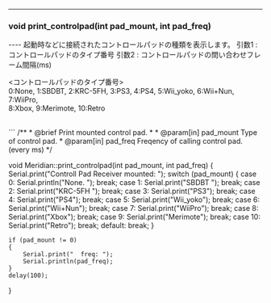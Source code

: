 ----  
<h3>void print_controlpad(int pad_mount, int pad_freq)</h3>
----  
起動時などに接続されたコントロールパッドの種類を表示します。  
引数1 : コントロールパッドのタイプ番号  
引数2 : コントロールパッドの問い合わせフレーム間隔(ms)  
  
<コントロールパッドのタイプ番号>   
0:None, 1:SBDBT, 2:KRC-5FH, 3:PS3, 4:PS4, 5:Wii_yoko, 6:Wii+Nun, 7:WiiPro,  
8:Xbox, 9:Merimote, 10:Retro  
  
<br>  
```  
/**
 * @brief Print mounted control pad.
 *
 * @param[in] pad_mount Type of control pad.
 * @param[in] pad_freq Freqency of calling control pad.(every ms)
 */

void Meridian::print_controlpad(int pad_mount, int pad_freq)
{
    Serial.print("Controll Pad Receiver mounted: ");
    switch (pad_mount)
    {
    case 0:
        Serial.println("None. ");
        break;
    case 1:
        Serial.print("SBDBT ");
        break;
    case 2:
        Serial.print("KRC-5FH ");
        break;
    case 3:
        Serial.print("PS3");
        break;
    case 4:
        Serial.print("PS4");
        break;
    case 5:
        Serial.print("Wii_yoko");
        break;
    case 6:
        Serial.print("Wii+Nun");
        break;
    case 7:
        Serial.print("WiiPro");
        break;
    case 8:
        Serial.print("Xbox");
        break;
    case 9:
        Serial.print("Merimote");
        break;
    case 10:
        Serial.print("Retro");
        break;
    default:
        break;
    }

    if (pad_mount != 0)
    {
        Serial.print("  freq: ");
        Serial.println(pad_freq);
    }
    delay(100);
}
```
